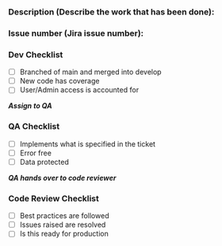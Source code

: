 ### Description (Describe the work that has been done):


### Issue number (Jira issue number):


### Dev Checklist
- [ ] Branched of main and merged into develop
- [ ] New code has coverage
- [ ] User/Admin access is accounted for

***Assign to QA***

### QA Checklist
- [ ] Implements what is specified in the ticket
- [ ] Error free
- [ ] Data protected

***QA hands over to code reviewer***

### Code Review Checklist
- [ ] Best practices are followed
- [ ] Issues raised are resolved
- [ ] Is this ready for production
